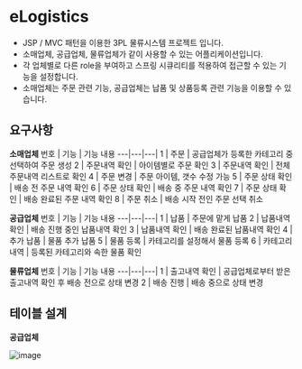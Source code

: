 # eLogistics
- JSP / MVC 패턴을 이용한 3PL 물류시스템 프로젝트 입니다.
- 소매업체, 공급업체, 물류업체가 같이 사용할 수 있는 어플리케이션입니다.
- 각 업체별로 다른 role을 부여하고 스프링 시큐리티를 적용하여 접근할 수 있는 기능을 설정합니다.
- 소매업체는 주문 관련 기능, 공급업체는 납품 및 상품등록 관련 기능을 이용할 수 있습니다.

## 요구사항
**소매업체**
번호 | 기능 | 기능 내용
---|---|---|
1 | 주문 | 공급업체가 등록한 카테고리 중 선택하여 주문 생성
2 | 주문내역 확인 | 아이템별로 주문 확인
3 | 주문내역 확인 | 전체 주문내역 리스트로 확인
4 | 주문 변경 | 주문 아이템, 갯수 수정 가능
5 | 주문 상태 확인 | 배송 전 주문 내역 확인
6 | 주문 상태 확인 | 배송 중 주문 내역 확인
7 | 주문 상태 확인 | 배송 완료된 주문 내역 확인
8 | 주문 취소 | 배송 시작 전인 주문 선택 취소

**공급업체**
번호 | 기능 | 기능 내용
---|---|---|
1 | 납품 | 주문에 맡게 납품
2 | 납품내역 확인 | 배송 진행 중인 납품내역 확인
3 | 납품내역 확인 | 배송 완료된 납품내역 확인
4 | 추가 납품 | 물품 추가 납품
5 | 물품 등록 | 카테고리를 설정해서 물품 등록
6 | 카테고리 내역 | 등록된 카테고리와 속한 물품 확인

**물류업체**
번호 | 기능 | 기능 내용
---|---|---|
1 | 출고내역 확인 | 공급업체로부터 받은 출고내역 확인 후 배송 전으로 상태 변경
2 | 배송 진행 | 배송 중으로 상태 변경

## 테이블 설계
**공급업체**

![image](https://user-images.githubusercontent.com/105147525/173012244-adfb1262-97de-44f5-8bc9-cb6181f73bb4.png)
